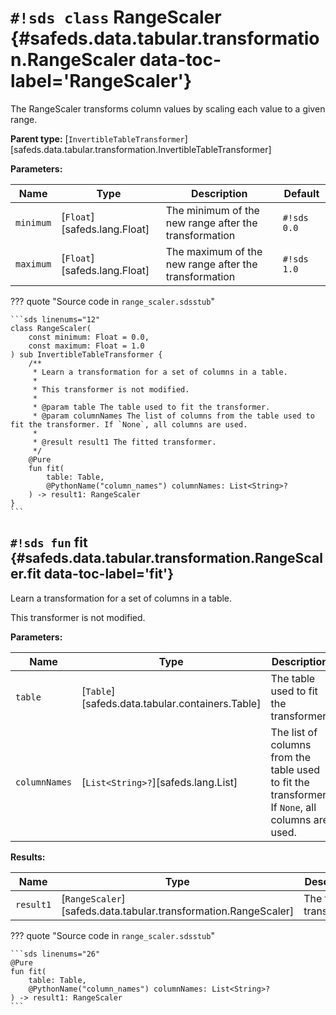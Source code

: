 # `#!sds class` RangeScaler {#safeds.data.tabular.transformation.RangeScaler data-toc-label='RangeScaler'}

The RangeScaler transforms column values by scaling each value to a given range.

**Parent type:** [`InvertibleTableTransformer`][safeds.data.tabular.transformation.InvertibleTableTransformer]

**Parameters:**

| Name | Type | Description | Default |
|------|------|-------------|---------|
| `minimum` | [`Float`][safeds.lang.Float] | The minimum of the new range after the transformation | `#!sds 0.0` |
| `maximum` | [`Float`][safeds.lang.Float] | The maximum of the new range after the transformation | `#!sds 1.0` |

??? quote "Source code in `range_scaler.sdsstub`"

    ```sds linenums="12"
    class RangeScaler(
        const minimum: Float = 0.0,
        const maximum: Float = 1.0
    ) sub InvertibleTableTransformer {
        /**
         * Learn a transformation for a set of columns in a table.
         *
         * This transformer is not modified.
         *
         * @param table The table used to fit the transformer.
         * @param columnNames The list of columns from the table used to fit the transformer. If `None`, all columns are used.
         *
         * @result result1 The fitted transformer.
         */
        @Pure
        fun fit(
            table: Table,
            @PythonName("column_names") columnNames: List<String>?
        ) -> result1: RangeScaler
    }
    ```

## `#!sds fun` fit {#safeds.data.tabular.transformation.RangeScaler.fit data-toc-label='fit'}

Learn a transformation for a set of columns in a table.

This transformer is not modified.

**Parameters:**

| Name | Type | Description | Default |
|------|------|-------------|---------|
| `table` | [`Table`][safeds.data.tabular.containers.Table] | The table used to fit the transformer. | - |
| `columnNames` | [`List<String>?`][safeds.lang.List] | The list of columns from the table used to fit the transformer. If `None`, all columns are used. | - |

**Results:**

| Name | Type | Description |
|------|------|-------------|
| `result1` | [`RangeScaler`][safeds.data.tabular.transformation.RangeScaler] | The fitted transformer. |

??? quote "Source code in `range_scaler.sdsstub`"

    ```sds linenums="26"
    @Pure
    fun fit(
        table: Table,
        @PythonName("column_names") columnNames: List<String>?
    ) -> result1: RangeScaler
    ```
